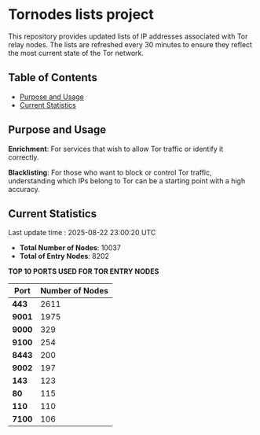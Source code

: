 # Tornodes lists project

This repository provides updated lists of IP addresses associated with Tor relay nodes. The lists are refreshed every 30 minutes to ensure they reflect the most current state of the Tor network.

## Table of Contents

- [Purpose and Usage](#purpose-and-usage)
- [Current Statistics](#current-statistics)


## Purpose and Usage

**Enrichment**: For services that wish to allow Tor traffic or identify it correctly.

**Blacklisting**: For those who want to block or control Tor traffic, understanding which IPs belong to Tor can be a starting point with a high accuracy.

## Current Statistics

Last update time : 2025-08-22 23:00:20 UTC

- **Total Number of Nodes**: 10037
- **Total of Entry Nodes**: 8202

**TOP 10 PORTS USED FOR TOR ENTRY NODES**

| **Port** | **Number of Nodes** |
|------|-----------------|
| **443**   | 2611  |
| **9001**   | 1975  |
| **9000**   | 329  |
| **9100**   | 254  |
| **8443**   | 200  |
| **9002**   | 197  |
| **143**   | 123  |
| **80**   | 115  |
| **110**   | 110  |
| **7100**   | 106  |

